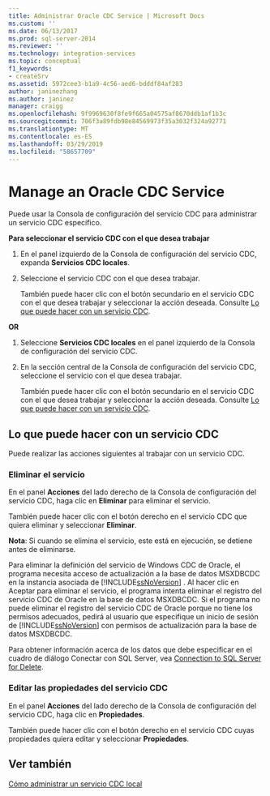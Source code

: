 ```yaml
---
title: Administrar Oracle CDC Service | Microsoft Docs
ms.custom: ''
ms.date: 06/13/2017
ms.prod: sql-server-2014
ms.reviewer: ''
ms.technology: integration-services
ms.topic: conceptual
f1_keywords:
- createSrv
ms.assetid: 5972cee3-b1a9-4c56-aed6-bdddf84af283
author: janinezhang
ms.author: janinez
manager: craigg
ms.openlocfilehash: 9f9969630f8fe9f665a04575af8670ddb1af1b3c
ms.sourcegitcommit: 706f3a89fdb98e84569973f35a3032f324a92771
ms.translationtype: MT
ms.contentlocale: es-ES
ms.lasthandoff: 03/29/2019
ms.locfileid: "58657709"
---
```

# <a name="manage-an-oracle-cdc-service"></a>Manage an Oracle CDC Service
  Puede usar la Consola de configuración del servicio CDC para administrar un servicio CDC específico.  
  
 **Para seleccionar el servicio CDC con el que desea trabajar**  
  
1.  En el panel izquierdo de la Consola de configuración del servicio CDC, expanda **Servicios CDC locales**.  
  
2.  Seleccione el servicio CDC con el que desea trabajar.  
  
     También puede hacer clic con el botón secundario en el servicio CDC con el que desea trabajar y seleccionar la acción deseada. Consulte [Lo que puede hacer con un servicio CDC](manage-an-oracle-cdc-service.md#BKMK_WhatcandowithCDCService).  
  
 **OR**  
  
1.  Seleccione **Servicios CDC locales** en el panel izquierdo de la Consola de configuración del servicio CDC.  
  
2.  En la sección central de la Consola de configuración del servicio CDC, seleccione el servicio con el que desea trabajar.  
  
     También puede hacer clic con el botón secundario en el servicio CDC con el que desea trabajar y seleccionar la acción deseada. Consulte [Lo que puede hacer con un servicio CDC](manage-an-oracle-cdc-service.md#BKMK_WhatcandowithCDCService).  
  
##  <a name="BKMK_WhatcandowithCDCService"></a> Lo que puede hacer con un servicio CDC  
 Puede realizar las acciones siguientes al trabajar con un servicio CDC.  
  
### <a name="delete-the-service"></a>Eliminar el servicio  
 En el panel **Acciones** del lado derecho de la Consola de configuración del servicio CDC, haga clic en **Eliminar** para eliminar el servicio.  
  
 También puede hacer clic con el botón derecho en el servicio CDC que quiera eliminar y seleccionar **Eliminar**.  
  
 **Nota**: Si cuando se elimina el servicio, este está en ejecución, se detiene antes de eliminarse.  
  
 Para eliminar la definición del servicio de Windows CDC de Oracle, el programa necesita acceso de actualización a la base de datos MSXDBCDC en la instancia asociada de [!INCLUDE[ssNoVersion](../../includes/ssnoversion-md.md)] . Al hacer clic en Aceptar para eliminar el servicio, el programa intenta eliminar el registro del servicio CDC de Oracle en la base de datos MSXDBCDC. Si el programa no puede eliminar el registro del servicio CDC de Oracle porque no tiene los permisos adecuados, pedirá al usuario que especifique un inicio de sesión de [!INCLUDE[ssNoVersion](../../includes/ssnoversion-md.md)] con permisos de actualización para la base de datos MSXDBCDC.  
  
 Para obtener información acerca de los datos que debe especificar en el cuadro de diálogo Conectar con SQL Server, vea [Connection to SQL Server for Delete](connection-to-sql-server-for-delete.md).  
  
### <a name="edit-the-cdc-service-properties"></a>Editar las propiedades del servicio CDC  
 En el panel **Acciones** del lado derecho de la Consola de configuración del servicio CDC, haga clic en **Propiedades**.  
  
 También puede hacer clic con el botón derecho en el servicio CDC cuyas propiedades quiera editar y seleccionar **Propiedades**.  
  
## <a name="see-also"></a>Ver también  
 [Cómo administrar un servicio CDC local](how-to-manage-a-local-cdc-service.md)  
